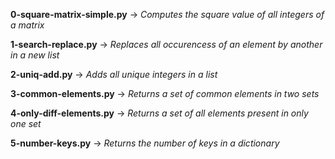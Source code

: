 **0-square-matrix-simple.py** -> *Computes the square value of all integers of a matrix*

**1-search-replace.py** -> *Replaces all occurencess of an element by another in a new list*

**2-uniq-add.py** -> *Adds all unique integers in a list*

**3-common-elements.py** -> *Returns a set of common elements in two sets*

**4-only-diff-elements.py** -> *Returns a set of all elements present in only one set*

**5-number-keys.py** -> *Returns the number of keys in a dictionary*
